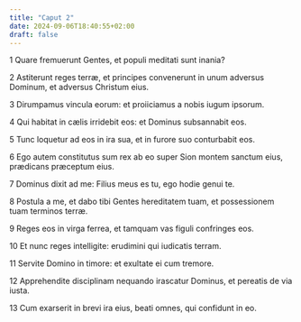 ```yaml
---
title: "Caput 2"
date: 2024-09-06T18:40:55+02:00
draft: false
---
```




1 Quare fremuerunt Gentes, et populi meditati sunt inania?

2 Astiterunt reges terræ, et principes convenerunt in unum adversus Dominum, et adversus Christum eius.

3 Dirumpamus vincula eorum: et proiiciamus a nobis iugum ipsorum.

4 Qui habitat in cælis irridebit eos: et Dominus subsannabit eos.

5 Tunc loquetur ad eos in ira sua, et in furore suo conturbabit eos.

6 Ego autem constitutus sum rex ab eo super Sion montem sanctum eius, prædicans præceptum eius.

7 Dominus dixit ad me: Filius meus es tu, ego hodie genui te.

8 Postula a me, et dabo tibi Gentes hereditatem tuam, et possessionem tuam terminos terræ.

9 Reges eos in virga ferrea, et tamquam vas figuli confringes eos.

10 Et nunc reges intelligite: erudimini qui iudicatis terram.

11 Servite Domino in timore: et exultate ei cum tremore.

12 Apprehendite disciplinam nequando irascatur Dominus, et pereatis de via iusta.

13 Cum exarserit in brevi ira eius, beati omnes, qui confidunt in eo.

